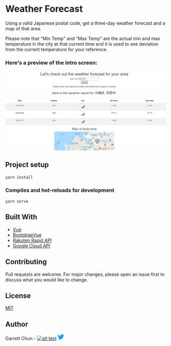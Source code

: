 # Weather Forecast

Using a valid Japanese postal code, get a three-day weather forecast and a map of that area.

Please note that "Min Temp" and "Max Temp" are the actual min and max temperature in the city at that current time and it is used to see deviation from the current temperature for your reference. 


### Here's a preview of the intro screen:

![WeatherForecast](./src/assets/weather.png)

## Project setup
```
yarn install
```

### Compiles and hot-reloads for development
```
yarn serve
```

## Built With

- [Vue](https://vuejs.org/)
- [BootstrapVue](https://bootstrap-vue.org/)
- [Rakuten Rapid API](https://english.api.rakuten.net/)
- [Google Cloud API](https://cloud.google.com/apis)

## Contributing

Pull requests are welcome. For major changes, please open an issue first to discuss what you would like to change.

## License

[MIT](https://choosealicense.com/licenses/mit/)

## Author

Garrett Chun  -  [![alt text][1.1]][1]       [![alt text][1.2]][2]

[1.1]: http://i.imgur.com/9I6NRUm.png
[1.2]: ./src/assets/twitter20.png

[1]: https://github.com/KapakahiCoder
[2]: http://www.twitter.com/KapakahiCoder